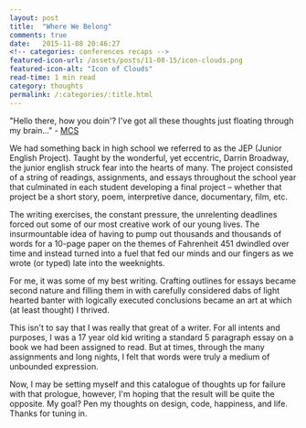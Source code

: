 ```yaml
---
layout: post
title:  "Where We Belong"
comments: true
date:   2015-11-08 20:46:27
<!-- categories: conferences recaps -->
featured-icon-url: /assets/posts/11-08-15/icon-clouds.png
featured-icon-alt: "Icon of Clouds"
read-time: 1 min read
category: thoughts
permalink: /:categories/:title.html
---
```

 

"Hello there, how you doin'?
I've got all these thoughts just floating through my brain..." - <a href='https://www.youtube.com/watch?v=pISPVfRQiOo' target="_blank" class="link--text-in-p">MCS</a>

We had something back in high school we referred to as the JEP (Junior English Project). Taught by the wonderful, yet eccentric, Darrin Broadway, the junior english struck fear into the hearts of many. The project consisted of a string of readings, assignments, and essays throughout the school year that culminated in each student developing a final project – whether that project be a short story, poem, interpretive dance, documentary, film, etc.

The writing exercises, the constant pressure, the unrelenting deadlines forced out some of our most creative work of our young lives. The insurmountable idea of having to pump out thousands and thousands of words for a 10-page paper on the themes of Fahrenheit 451 dwindled over time and instead turned into a fuel that fed our minds and our fingers as we wrote (or typed) late into the weeknights.

For me, it was some of my best writing. Crafting outlines for essays became second nature and filling them in with carefully considered dabs of light hearted banter with logically executed conclusions became an art at which (at least thought) I thrived.

This isn't to say that I was really that great of a writer. For all intents and purposes, I was a 17 year old kid writing a standard 5 paragraph essay on a book we had been assigned to read. But at times, through the many assignments and long nights, I felt that words were truly a medium of unbounded expression.

Now, I may be setting myself and this catalogue of thoughts up for failure with that prologue, however, I'm hoping that the result will be quite the opposite. My goal? Pen my thoughts on design, code, happiness, and life. Thanks for tuning in.

